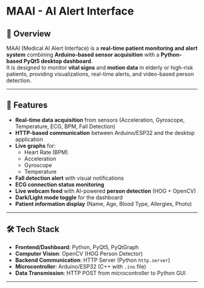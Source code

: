 # MAAI - AI Alert Interface

## 📌 Overview
MAAI (Medical AI Alert Interface) is a **real-time patient monitoring and alert system** combining **Arduino-based sensor acquisition** with a **Python-based PyQt5 desktop dashboard**.  
It is designed to monitor **vital signs** and **motion data** in elderly or high-risk patients, providing visualizations, real-time alerts, and video-based person detection.

---

## 🚀 Features
- **Real-time data acquisition** from sensors (Acceleration, Gyroscope, Temperature, ECG, BPM, Fall Detection)
- **HTTP-based communication** between Arduino/ESP32 and the desktop application
- **Live graphs** for:
  - Heart Rate (BPM)
  - Acceleration
  - Gyroscope
  - Temperature
- **Fall detection alert** with visual notifications
- **ECG connection status monitoring**
- **Live webcam feed** with AI-powered **person detection** (HOG + OpenCV)
- **Dark/Light mode toggle** for the dashboard
- **Patient information display** (Name, Age, Blood Type, Allergies, Photo)

---

## 🛠 Tech Stack
- **Frontend/Dashboard**: Python, PyQt5, PyQtGraph
- **Computer Vision**: OpenCV (HOG Person Detector)
- **Backend Communication**: HTTP Server (Python `http.server`)
- **Microcontroller**: Arduino/ESP32 (C++ with `.ino` file)
- **Data Transmission**: HTTP POST from microcontroller to Python GUI

---

